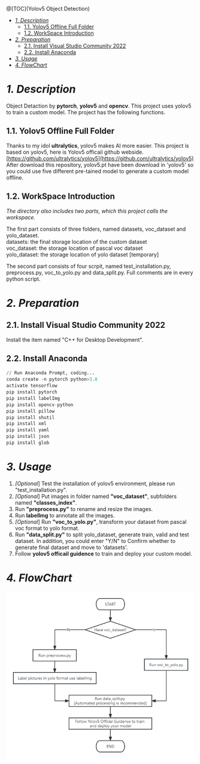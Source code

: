 @[TOC](Yolov5 Object Detection)
- [*1. Description*](#-1-description-)
  * [1.1. Yolov5 Offline Full Folder](#21-yolov5-offline-full-folder)
  * [1.2. WorkSpace Introduction](#22-workSpace-introduction)
- [*2. Preparation*](#-2-preparation-)
  * [2.1. Install Visual Studio Community 2022](#21-install-visual-studio-community-2022)
  * [2.2. Install Anaconda](#22-install-anaconda)
- [*3. Usage*](#-3-usage-)
- [*4. FlowChart*](#-4-flowchart-)


# *1. Description*

Object Detaction by **pytorch**, **yolov5** and **opencv**.
This project uses yolov5 to train a custom model. The project has the following functions.
## 1.1. Yolov5 Offline Full Folder
Thanks to my idol **ultralytics**, yolov5 makes AI more easier. This project is based on yolov5, here is Yolov5 officail github webside.
[https://github.com/ultralytics/yolov5](https://github.com/ultralytics/yolov5)
After download this repository, yolov5.pt have been download in 'yolov5' so you could use five different pre-tained model to generate a custom model offline.
## 1.2. WorkSpace Introduction
*The directory also includes two parts, which this project calls the workspace.*

The first part consists of three folders, named datasets, voc_dataset and yolo_dataset.<br>
datasets: the final storage location of the custom dataset<br>
voc_dataset: the storage location of pascal voc dataset<br>
yolo_dataset: the storage location of yolo dataset [temporary]

The second part consists of four scrpit, named test_installation.py, preprocess.py, voc_to_yolo.py and data_split.py. Full comments are in every python script.
# *2. Preparation*
## 2.1. Install Visual Studio Community 2022

Install the item named "C++ for Desktop Development".
## 2.2. Install Anaconda
```python
// Run Anaconda Prompt, coding...
conda create -n pytorch python>3.8
activate tensorflow
pip install pytorch
pip install labelImg
pip install opencv-python
pip install pillow
pip install shutil
pip install xml
pip install yaml
pip install json
pip install glob
```
# *3. Usage*
1. *[Optional*] Test the installation of yolov5 environment, please run "test_installation.py".
2. *[Optional*] Put images in folder named **"voc_dataset"**, subfolders named **"classes_index"**.	
3. Run **"preprocess.py"** to rename and resize the images.
4. Run **labelImg** to annotate all the images.
5. *[Optional*] Run **"voc_to_yolo.py"**, transform your dataset from pascal voc format to yolo format.
6. Run **"data_split.py"** to split yolo_dataset, generate train, valid and test dataset. In addition, you could enter "Y/N" to Confirm whether to generate final dataset and move to 'datasets'.
7. Follow **yolov5 officail guidence** to train and deploy your custom model.

 # *4. FlowChart*
 ![在这里插入图片描述](https://github.com/icexiaoyou/Yolov5-Object-Detection/blob/master/Yolov5-Object-detection.png)
